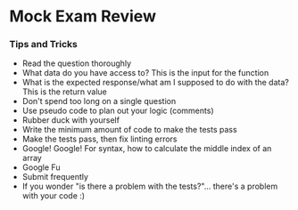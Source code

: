 # Mock Exam Review

### Tips and Tricks
* Read the question thoroughly
* What data do you have access to? This is the input for the function
* What is the expected response/what am I supposed to do with the data? This is the return value
* Don't spend too long on a single question
* Use pseudo code to plan out your logic (comments)
* Rubber duck with yourself
* Write the minimum amount of code to make the tests pass
* Make the tests pass, then fix linting errors
* Google! Google! For syntax, how to calculate the middle index of an array
* Google Fu
* Submit frequently
* If you wonder "is there a problem with the tests?"... there's a problem with your code :)
